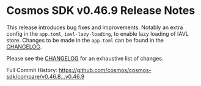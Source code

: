 # Cosmos SDK v0.46.9 Release Notes

This release introduces bug fixes and improvements. Notably an extra config in the `app.toml`, `iavl-lazy-loading`, to enable lazy loading of IAVL store.
Changes to be made in the `app.toml` can be found in the [CHANGELOG](https://github.com/cosmos/cosmos-sdk/blob/release/v0.46.x/CHANGELOG.md).

Please see the [CHANGELOG](https://github.com/cosmos/cosmos-sdk/blob/release/v0.46.x/CHANGELOG.md) for an exhaustive list of changes.

Full Commit History: https://github.com/cosmos/cosmos-sdk/compare/v0.46.8...v0.46.9
